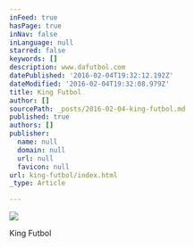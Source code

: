 ```yaml
---
inFeed: true
hasPage: true
inNav: false
inLanguage: null
starred: false
keywords: []
description: www.dafutbol.com
datePublished: '2016-02-04T19:32:12.192Z'
dateModified: '2016-02-04T19:32:08.979Z'
title: King Futbol
author: []
sourcePath: _posts/2016-02-04-king-futbol.md
published: true
authors: []
publisher:
  name: null
  domain: null
  url: null
  favicon: null
url: king-futbol/index.html
_type: Article

---
```

![](https://s3-us-west-2.amazonaws.com/the-grid-img/p/db6bbc1e28814722d0eeea8fd5c9c9c4b89d1e18.jpg)

King Futbol